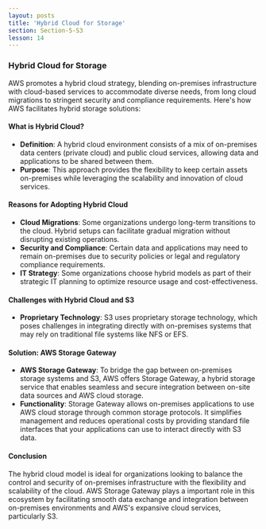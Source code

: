 ```yaml
---
layout: posts
title: 'Hybrid Cloud for Storage'
section: Section-5-S3
lesson: 14
---
```


### Hybrid Cloud for Storage

AWS promotes a hybrid cloud strategy, blending on-premises infrastructure with cloud-based services to accommodate diverse needs, from long cloud migrations to stringent security and compliance requirements. Here's how AWS facilitates hybrid storage solutions:

<!-- pagebreak -->

#### What is Hybrid Cloud?

- **Definition**: A hybrid cloud environment consists of a mix of on-premises data centers (private cloud) and public cloud services, allowing data and applications to be shared between them.
- **Purpose**: This approach provides the flexibility to keep certain assets on-premises while leveraging the scalability and innovation of cloud services.
<!-- pagebreak -->

#### Reasons for Adopting Hybrid Cloud

- **Cloud Migrations**: Some organizations undergo long-term transitions to the cloud. Hybrid setups can facilitate gradual migration without disrupting existing operations.
- **Security and Compliance**: Certain data and applications may need to remain on-premises due to security policies or legal and regulatory compliance requirements.
- **IT Strategy**: Some organizations choose hybrid models as part of their strategic IT planning to optimize resource usage and cost-effectiveness.
<!-- pagebreak -->

#### Challenges with Hybrid Cloud and S3

- **Proprietary Technology**: S3 uses proprietary storage technology, which poses challenges in integrating directly with on-premises systems that may rely on traditional file systems like NFS or EFS.
<!-- pagebreak -->

#### Solution: AWS Storage Gateway

- **AWS Storage Gateway**: To bridge the gap between on-premises storage systems and S3, AWS offers Storage Gateway, a hybrid storage service that enables seamless and secure integration between on-site data sources and AWS cloud storage.
- **Functionality**: Storage Gateway allows on-premises applications to use AWS cloud storage through common storage protocols. It simplifies management and reduces operational costs by providing standard file interfaces that your applications can use to interact directly with S3 data.
<!-- pagebreak -->

#### Conclusion

The hybrid cloud model is ideal for organizations looking to balance the control and security of on-premises infrastructure with the flexibility and scalability of the cloud. AWS Storage Gateway plays a important role in this ecosystem by facilitating smooth data exchange and integration between on-premises environments and AWS's expansive cloud services, particularly S3.
